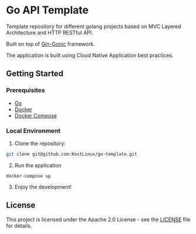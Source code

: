 # Go API Template

Template repository for different golang projects based on MVC Layered Architecture and HTTP RESTful API.

Built on top of [Gin-Gonic](https://github.com/gin-gonic/gin) framework.

The application is built using Cloud Native Application best practices.

## Getting Started

### Prerequisites

- [Go](https://golang.org/dl/)
- [Docker](https://docs.docker.com/get-docker/)
- [Docker Compose](https://docs.docker.com/compose/install/)

### Local Environment

1. Clone the repository:

```bash
git clone git@github.com:KostLinux/go-template.git
```

2. Run the application

```
docker-compose up
```

3. Enjoy the development!

## License

This project is licensed under the Apache 2.0 License - see the [LICENSE](LICENSE.md) file for details.
